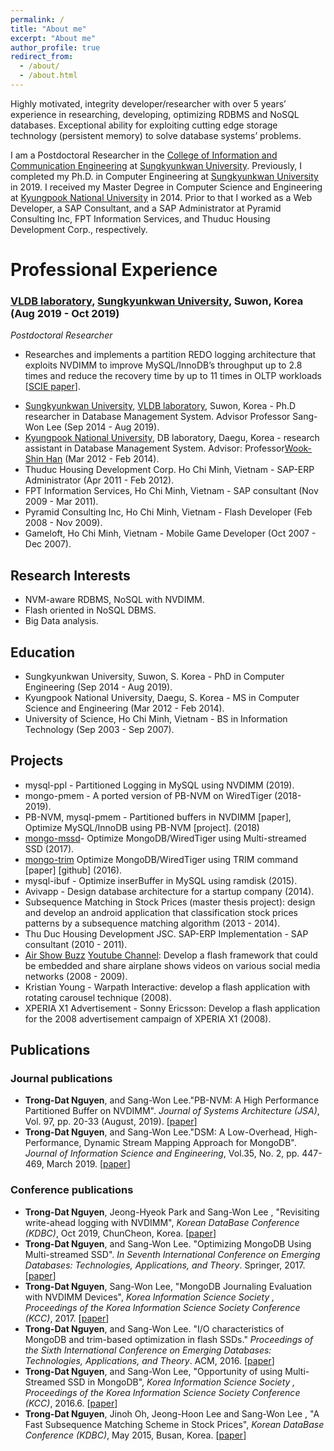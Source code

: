 ```yaml
---
permalink: /
title: "About me"
excerpt: "About me"
author_profile: true
redirect_from: 
  - /about/
  - /about.html
---
```

Highly motivated, integrity developer/researcher with over 5 years’ experience in researching, developing, optimizing RDBMS and NoSQL databases. Exceptional ability for exploiting cutting edge storage technology (persistent memory) to solve database systems’ problems.

I am a Postdoctoral Researcher in the [College of Information and Communication Engineering](http://icc.skku.ac.kr/ice/eng/) at [Sungkyunkwan University](http://skku.edu/). Previously, I completed my Ph.D. in Computer Engineering at  [Sungkyunkwan University](http://skku.edu/) in 2019. I received my Master Degree in Computer Science and Engineering at [Kyungpook National University](https://en.knu.ac.kr/main/main.htm) in 2014. Prior to that I worked as a Web Developer, a SAP Consultant, and a SAP Administrator at Pyramid Consulting Inc, FPT Information Services, and Thuduc Housing Development Corp., respectively.

# Professional Experience
### [VLDB laboratory](http://flashsql.skku.ac.kr/), [Sungkyunkwan University](http://skku.edu/), Suwon, Korea (Aug 2019 - Oct 2019)
_Postdoctoral Researcher_ 
* Researches and implements a partition REDO logging architecture that exploits NVDIMM to improve MySQL/InnoDB’s throughput up to 2.8 times and reduce the recovery time by up to 11 times in OLTP workloads [[SCIE paper](http://jise.iis.sinica.edu.tw/JISESearch/pages/View/PaperView.jsf?keyId=167_2231)].

- [Sungkyunkwan University](http://skku.edu/), [VLDB laboratory](http://flashsql.skku.ac.kr/), Suwon, Korea - Ph.D researcher in Database Management System. Advisor Professor Sang-Won Lee (Sep 2014 - Aug 2019).
- [Kyungpook National University](https://en.knu.ac.kr/main/main.htm), DB laboratory, Daegu, Korea  - research assistant in Database Management System. Advisor: Professor[Wook-Shin Han](https://sites.google.com/a/dblab.postech.ac.kr/postechdblab/home/people/professor-1) (Mar 2012 - Feb 2014).
- Thuduc Housing Development Corp. Ho Chi Minh, Vietnam  - SAP-ERP Administrator (Apr 2011 - Feb 2012).
- FPT Information Services, Ho Chi Minh, Vietnam  - SAP consultant (Nov 2009 - Mar 2011).
- Pyramid Consulting Inc, Ho Chi Minh, Vietnam - Flash Developer (Feb 2008 - Nov 2009).
- Gameloft, Ho Chi Minh, Vietnam - Mobile Game Developer (Oct 2007 - Dec 2007).

## Research Interests
- NVM-aware RDBMS, NoSQL with NVDIMM.
- Flash oriented in NoSQL DBMS.
- Big Data analysis.

## Education
- Sungkyunkwan University, Suwon, S. Korea - PhD in Computer Engineering  (Sep 2014 - Aug 2019).
- Kyungpook National University, Daegu, S. Korea  - MS in Computer Science and Engineering (Mar 2012 - Feb 2014).
- University of Science, Ho Chi Minh, Vietnam - BS in Information Technology (Sep 2003 - Sep 2007).


## Projects
- mysql-ppl - Partitioned Logging in MySQL using NVDIMM (2019).
- mongo-pmem - A ported version of PB-NVM on WiredTiger (2018-2019).
- PB-NVM, mysql-pmem - Partitioned buffers in NVDIMM [paper], Optimize MySQL/InnoDB using PB-NVM [project]. (2018)
- [mongo-mssd](https://github.com/FlashSQL/mongo-mssd)- Optimize MongoDB/WiredTiger using Multi-streamed SSD (2017).
- [mongo-trim](https://github.com/FlashSQL/mongo-trim) Optimize MongoDB/WiredTiger using TRIM command [paper] [github] (2016).
- mysql-ibuf - Optimize inserBuffer in MySQL using ramdisk (2015).
- Avivapp  - Design database architecture for a startup company (2014).
- Subsequence Matching in Stock Prices (master thesis project): design and develop an android application that classification stock prices patterns by a subsequence matching algorithm (2013 - 2014).
- Thu Duc Housing Development JSC. SAP-ERP Implementation  - SAP consultant (2010 - 2011).
- [Air Show Buzz](https://en.wikipedia.org/wiki/ASB.tv) [Youtube Channel](https://www.youtube.com/user/ASBTVchannel): Develop a flash framework that could be embedded and share airplane shows videos on various social media networks (2008 - 2009).
- Kristian Young - Warpath Interactive: develop a flash application with rotating carousel technique (2008).
- XPERIA X1 Advertisement  - Sonny Ericsson: Develop a flash application for the 2008 advertisement campaign of XPERIA X1 (2008).

## Publications
### Journal publications
- **Trong-Dat Nguyen**, and Sang-Won Lee."PB-NVM: A High Performance Partitioned Buffer on NVDIMM". *Journal of Systems Architecture (JSA)*, Vol. 97, pp. 20-33 (August, 2019). [[paper](https://www.sciencedirect.com/science/article/pii/S1383762118303102?via%3Dihub#b1)]
- **Trong-Dat Nguyen**, and Sang-Won Lee."DSM: A Low-Overhead, High-Performance, Dynamic Stream Mapping Approach for MongoDB". *Journal of Information Science and Engineering*, Vol.35, No. 2, pp. 447-469, March 2019. [[paper](http://jise.iis.sinica.edu.tw/JISESearch/pages/View/PaperView.jsf?keyId=167_2231)]

### Conference publications
- **Trong-Dat Nguyen**, Jeong-Hyeok Park and Sang-Won Lee , "Revisiting write-ahead logging with NVDIMM", *Korean DataBase Conference (KDBC)*,  Oct 2019, ChunCheon, Korea. [[paper](http://dbsociety.or.kr/kdbc2019/KDBC2019-%EC%B5%9C%EC%A2%85_20191010_v2.pdf)]
- **Trong-Dat Nguyen**, and Sang-Won Lee. "Optimizing MongoDB Using Multi-streamed SSD". *In Seventh International Conference on Emerging Databases: Technologies, Applications, and Theory*. Springer, 2017. [[paper](https://link.springer.com/chapter/10.1007/978-981-10-6520-0_1)]
- **Trong-Dat Nguyen**, Sang-Won Lee, "MongoDB Journaling Evaluation with NVDIMM Devices", *Korea Information Science Society , Proceedings of the Korea Information Science Society Conference  (KCC)*, 2017. [[paper](http://www.dbpia.co.kr/Journal/PDFViewNew?id=NODE07207175)]
- **Trong-Dat Nguyen**, and Sang-Won Lee. "I/O characteristics of MongoDB and trim-based optimization in flash SSDs." *Proceedings of the Sixth International Conference on Emerging Databases: Technologies, Applications, and Theory*. ACM, 2016. [[paper](http://dl.acm.org/citation.cfm?id=3007844)]
- **Trong-Dat Nguyen**, and Sang-Won Lee, "Opportunity of using Multi-Streamed SSD in MongoDB", *Korea Information Science Society , Proceedings of the Korea Information Science Society Conference  (KCC)*, 2016.6. [[paper](http://www.dbpia.co.kr/Journal/ArticleDetail/NODE07018146)]
- **Trong-Dat Nguyen**, Jinoh Oh, Jeong-Hoon Lee and Sang-Won Lee , "A Fast Subsequence Matching Scheme in Stock Prices", *Korean DataBase Conference (KDBC)*,  May 2015, Busan, Korea. [[paper](http://dbsociety.or.kr/kdbc2015/kdbc_conf.html)]
